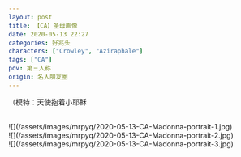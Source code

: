 ```yaml
---
layout: post
title: 【CA】圣母画像
date: 2020-05-13 22:27
categories: 好兆头
characters: ["Crowley", "Aziraphale"]
tags: ["CA"]
pov: 第三人称
origin: 名人朋友圈
---
```


（模特：天使抱着小耶稣

<br>
![](/assets/images/mrpyq/2020-05-13-CA-Madonna-portrait-1.jpg)

<br>
![](/assets/images/mrpyq/2020-05-13-CA-Madonna-portrait-2.jpg)

<br>
![](/assets/images/mrpyq/2020-05-13-CA-Madonna-portrait-3.jpg)
